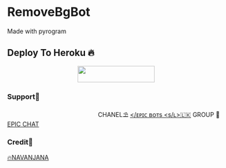 # RemoveBgBot
Made with pyrogram

## Deploy To Heroku 🔥
<p align="center"><a href="https://heroku.com/deploy?template=https://github.com/EpicBotSl/RemoveBgBot"> <img src="https://img.shields.io/badge/Deploy%20To%20Heroku-black?style=for-the-badge&logo=heroku" width="178" height="38.45"/></a></p>

### Support🎀
ㅤㅤㅤㅤㅤㅤㅤㅤㅤㅤㅤㅤㅤㅤㅤㅤ 
CHANEL⛱️ [</ᴇᴘɪᴄ ʙᴏᴛs <s/ʟ>🇱🇰](https://t.me/EpicBotsSl)
GROUP 🎋[EPIC CHAT](https://t.me/EpicChats)

### Credit🎀
[🔥NAVANJANA](https://t.me/NA_VA_N_JA_NA1)
